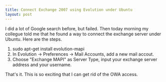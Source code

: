 ```yaml
---
title: Connect Exchange 2007 using Evolution under Ubuntu
layout: post
---
```


I did a lot of Google search before, but failed. Then today morning my collegue told me that he found a way to connect the exchange server under Ubuntu. Here are the steps. 
1. sudo apt-get install evolution-mapi 
2. In Evolution -> Preferences -> Mail Accounts, add a new mail accout. 
3. Choose "Exchange MAPI" as Server Type, input your exchange server address and your username. 

That's it. This is so exciting that I can get rid of the OWA access.
